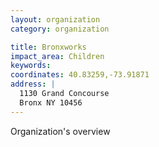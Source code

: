 ```yaml
---
layout: organization
category: organization

title: Bronxworks
impact_area: Children
keywords: 
coordinates: 40.83259,-73.91871
address: |
  1130 Grand Concourse
  Bronx NY 10456
---
```

Organization's overview
